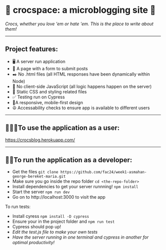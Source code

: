 # 🐊 crocspace: a microblogging site 👡 

*Crocs, whether you love 'em or hate 'em. This is the place to write about them!*

---

## Project features: 
- 🖥️ A server run application
- 📜 A page with a form to submit posts
- ✒️ No .html files (all HTML responses have been dynamically within Node)
- 🧮 No client-side JavaScript (all logic happens happen on the server)
- 🎨 Static CSS and styling related files
- ✅ Testing run on Cypress
- 📱A responsive, mobile-first design
- ☮️ Accessability checks to ensure app is available to different users

---

## 🧑‍🤝‍🧑To use the application as a user:
https://crocsblog.herokuapp.com/

---

## 👨‍💻To run the application as a developer:

- Get the files `git clone https://github.com/fac24/week1-asmahan-george-bereket-maria.git`
- Make sure you go inside the repo folder `cd <the-repo-folder>`
- Install dependencies to get your server runnning! `npm install` 
- Start the server `npm run dev`
- Go on to http://localhost:3000 to visit the app

To run tests:
-  Install cyress `npm install -D cypress`
-  Ensure your in the project folder and `npm run test`
-  Cypress should pop up!
-  *Edit the test.js file to make your own tests*
-  *Have the server running in one terminal and cypress in another for optimal productivity!*




